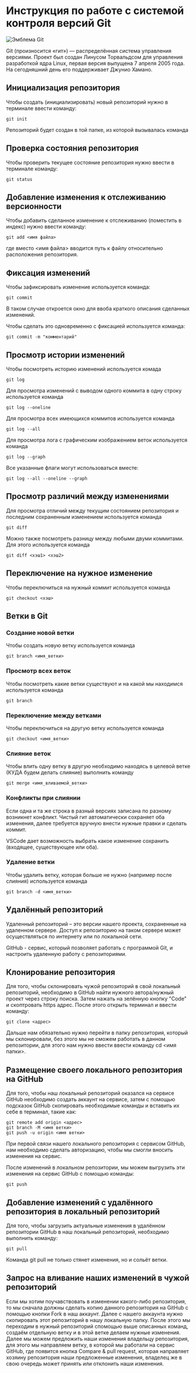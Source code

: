 # **Инструкция по работе с системой контроля версий Git**

![Эмблема Git](git.jpg)

Git (произносится «гит») — распределённая система управления версиями. Проект был создан Линусом Торвальдсом для управления разработкой ядра Linux, первая версия выпущена 7 апреля 2005 года. На сегодняшний день его поддерживает Джунио Хамано.

## Инициализация репозитория

Чтобы создать (инициализировать) новый репозиторий нужно в терминале ввести команду:

    git init

Репозиторий будет создан в той папке, из которой вызывалась команда

## Проверка состояния репозитория

Чтобы проверить текущее состояние репозитория нужно ввести в терминале команду:

    git status

## Добавление изменения к отслеживанию версионности

Чтобы добавить сделанное изменение к отслеживанию (поместить в индекс) нужно ввести команду:

    git add <имя файла>

где вместо <имя файла> вводится путь к файлу относительно расположения репозитория.

## Фиксация изменений

Чтобы зафиксировать изменение используется команда:

    git commit

В таком случае откроется окно для ввоба краткого описания сделанных изменений.

Чтобы сделать это одновременно с фиксацией используется команда:

    git commit -m "комментарий"

## Просмотр истории изменений

Чтобы посмотреть историю изменений используется комада

    git log

Для просмотра изменений с выводом одного коммита в одну строку используется команда

    git log --oneline

Для просмотра всех имеющихся коммитов используется команда

    git log --all

Для просмотра лога с графическим изображением веток используется команда

    git log --graph

Все указанные флаги могут использоваться вместе:

    git log --all --oneline --graph

## Просмотр различий между изменениями

Для просмотра отличий между текущим состоянием репозитория и последним сохраненным изменением используется команда

    git diff

Можно также посмотреть разницу между любыми двуми коммитами. Для этого используется команда

    git diff <хэш1> <хэш2>

## Переключение на нужное изменение

Чтобы переключиться на нужный коммит используется команда

    git checkout <хэш>

## Ветки в Git

### Создание новой ветки

Чтобы создать новую ветку используется команда

    git branch <имя_ветки>

### Просмотр всех веток

Чтобы посмотреть какие ветки существуют и на какой мы находимся используется команда

    git branch

### Переключение между ветками

Чтобы переключиться на другую ветку используется команда

    git checkout <имя_ветки>

### Слияние веток

Чтобы влить одну ветку в другую необходимо находясь в целевой ветке (КУДА будем делать слияние) выполнить команду

    git merge <имя_вливаемой_ветки>

### Конфликты при слиянии

Если одна и та же строка в разный версиях записана по разному возникнет конфликт.
Чистый гит автоматически сохраняет оба изменения, далее требуется вручную внести нужные правки и сделать коммит.

VSСode дает возможность выбрать какое изменение сохранить (входящее, существующее или оба).

### Удаление ветки

Чтобы удалить ветку, которая больше не нужно (например после слияния) используется команда

    git branch -d <имя_ветки>

## Удалённый репозиторий 
Удаленный репозиторий – это версии нашего проекта, сохраненные на удаленном сервере. Доступ к репозиторию на таком сервере может осуществляться по интернету или по локальной сети.

GitHub - сервис, который позволяет работать с программой Git, и настроить удаленную работу с репозиториями.

## Клонирование репозитория 
Для того, чтобы склонировать чужой репозиторий в свой локальный репозиторий, необходимо в GitHub найти нужного автора/нужный проект через строку поиска. Затем нажать на зелённую кнопку "Code" и скоптровать https адрес. После этого открыть терминал и ввести команду:

    git clone <адрес>

Дальше нам обязательно нужно перейти в папку репозитория, который мы склонировали, без этого мы не сможем работать в данном репозитории, для этого нам нужно ввести ввести команду cd <имя папки>.

## Размещение своего локального репозитория на GitHub
Для того, чтобы наш локальный репозиторий оказался на сервисе GitHub необходимо создать аккаунт на сервисе, затем с помощью подсказок GitHub скопировать необходимые команды и вставить их себе в терминал, такие как:

    git remote add origin <адрес>
    git branch -M <имя ветки>
    git push -u origin <имя ветки>
При первой связи нашего локального репозитория с сервисом GitHub, нам необходимо сделать авторизацию, чтобы мы смогли вносить изменения на сервис.

После изменений в локальном репозитории, мы можем выгрузить эти изменения на сервис GitHub с помощью команды:

    git push

## Добавление изменений с удалённого репозитория в локальный репозиторий
Для того, чтобы загрузить актуальные изменения в удалённом репозитории GitHub в наш локальный репозиторий, необходимо выполнить команду:

    git pull
Команда git pull не только стянет изменения, но и сольёт ветки.

## Запрос на вливание наших изменений в чужой репозиторий
Если мы хотим поучавствовать в изменении какого-либо репозитория, то мы сначала должны сделать копию данного репозитория на GitHub с помощью кнопки Fork в наш аккаунт. Далее с нашего аккаунта нужно скопировать этот репозиторий в нашу локальную папку. После этого мы переходим в нужный репозиторий спомощью выше описанных команд, создаём отдельную ветку и в этой ветке делаем нужные изменения. Далее мы можем предложить наши изменения владельцу репозитория, для этого мы направляем ветку, в которой мы работали на сервис GitHub, где появится кнопка Compare & pull request, которая направляет хозяину репозитория наши предложенные изменения, владелец же в свою очередь может принять или отклонить наши изменения.